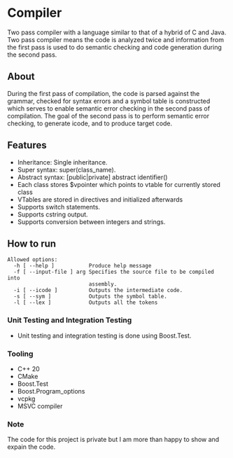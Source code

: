 # Compiler
Two pass compiler with a language similar to that of a hybrid of C and Java. Two pass compiler means the code is analyzed twice and information from the first pass is used to do semantic checking and code generation during the second pass.

## About
During the first pass of compilation, the code is parsed against the grammar, checked for syntax errors and a symbol table is constructed which serves to enable semantic error checking in the second pass of compilation.
The goal of the second pass is to perform semantic error checking, to generate icode, and to produce target code.

## Features
- Inheritance: Single inheritance.
- Super syntax: super(class_name).
- Abstract syntax: [public|private] abstract identifier()
- Each class stores $vpointer which points to vtable for currently stored class
- VTables are stored in directives and initialized afterwards
- Supports switch statements.
- Supports cstring output.
- Supports conversion between integers and strings.

## How to run
```
Allowed options:
  -h [ --help ]           Produce help message
  -f [ --input-file ] arg Specifies the source file to be compiled into
                          assembly.
  -i [ --icode ]          Outputs the intermediate code.
  -s [ --sym ]            Outputs the symbol table.
  -l [ --lex ]            Outputs all the tokens
```

### Unit Testing and Integration Testing
- Unit testing and integration testing is done using Boost.Test.

### Tooling
- C++ 20
- CMake
- Boost.Test
- Boost.Program_options
- vcpkg
- MSVC compiler

### Note
The code for this project is private but I am more than happy to show and expain the code.
